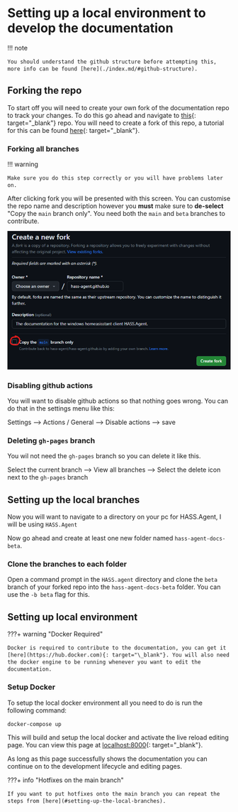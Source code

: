 # Setting up a local environment to develop the documentation

!!! note

    You should understand the github structure before attempting this, more info can be found [here](./index.md/#github-structure).

## Forking the repo

To start off you will need to create your own fork of the documentation repo to track your changes. To do this go ahead and navigate to [this](https://github.com/hass-agent/hass-agent.github.io){: target="\_blank"} repo. You will need to create a fork of this repo, a tutorial for this can be found [here](https://docs.github.com/en/get-started/quickstart/fork-a-repo){: target="\_blank"}.

### Forking all branches

!!! warning

    Make sure you do this step correctly or you will have problems later on.

After clicking fork you will be presented with this screen. You can customise the repo name and description however you **must** make sure to **de-select** "Copy the `main` branch only". You need both the `main` and `beta` branches to contribute.

![Screenshot of creating a fork github page](../../assets/images/screenshots/contributing/docs/create-docs-fork.png)

### Disabling github actions

You will want to disable github actions so that nothing goes wrong. You can do that in the settings menu like this:

Settings --> Actions / General --> Disable actions --> save

### Deleting `gh-pages` branch

You wil not need the `gh-pages` branch so you can delete it like this.

Select the current branch --> View all branches --> Select the delete icon next to the `gh-pages` branch

## Setting up the local branches

Now you will want to navigate to a directory on your pc for HASS.Agent, I will be using `HASS.Agent`

Now go ahead and create at least one new folder named `hass-agent-docs-beta`.

### Clone the branches to each folder

Open a command prompt in the `HASS.agent` directory and clone the `beta` branch of your forked repo into the `hass-agent-docs-beta` folder. You can use the `-b beta` flag for this.

## Setting up local environment

???+ warning "Docker Required"

    Docker is required to contribute to the documentation, you can get it [here](https://hub.docker.com){: target="\_blank"}. You will also need the docker engine to be running whenever you want to edit the documentation.

### Setup Docker

To setup the local docker environment all you need to do is run the following command:

```bash
docker-compose up
```

This will build and setup the local docker and activate the live reload editing page. You can view this page at [localhost:8000](http://localhost:8000){: target="\_blank"}.

As long as this page successfully shows the documentation you can continue on to the development lifecycle and editing pages.

???+ info "Hotfixes on the main branch"

    If you want to put hotfixes onto the main branch you can repeat the steps from [here](#setting-up-the-local-branches).
